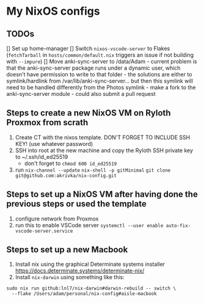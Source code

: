 # My NixOS configs

## TODOs

[] Set up home-manager
[] Switch `nixos-vscode-server` to Flakes (`fetchTarball` in `hosts/common/default.nix` triggers an issue if not building with `--impure`)
[] Move anki-sync-server to /data/Adam
    - current problem is that the anki-sync-server package 
    runs under a dynamic user, which doesn't have permission to write to that folder
        - the solutions are either to symlink/hardlink from /var/lib/anki-sync-server... but then this symlink will need to be handled differently from the Photos symlink
        - make a fork to the anki-sync-server module
            - could also submit a pull request

## Steps to create a new NixOS VM on Ryloth Proxmox from scrath

1. Create CT with the nixos template. DON'T FORGET TO INCLUDE SSH KEY! (use whatever password)
2. SSH into root at the new machine and copy the Ryloth SSH private key to ~/.ssh/id_ed25519
    - don't forget to `chmod 600 id_ed25519`
3. run
    `nix-channel --update`
    `nix-shell -p gitMinimal`
    `git clone git@github.com:akrivka/nix-config.git`

## Steps to set up a NixOS VM after having done the previous steps or used the template

1. configure network from Proxmox
2. run this to enable VSCode server
    `systemctl --user enable auto-fix-vscode-server.service`

## Steps to set up a new Macbook

1. Install nix using the graphical Determinate systems installer https://docs.determinate.systems/determinate-nix/
2. Install `nix-darwin` using something like this:

```
sudo nix run github:lnl7/nix-darwin#darwin-rebuild -- switch \
  --flake /Users/adam/personal/nix-config#aisle-macbook
  ```

  